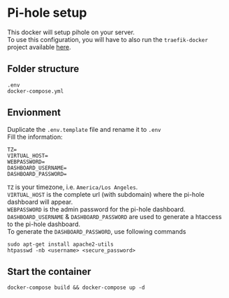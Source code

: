 # Pi-hole setup

This docker will setup pihole on your server.  
To use this configuration, you will have to also run the `traefik-docker` project available [here](https://github.com/m1rkwood/traefik-docker).

## Folder structure

```
.env
docker-compose.yml
```

## Envionment

Duplicate the `.env.template` file and rename it to `.env`  
Fill the information:

```
TZ=
VIRTUAL_HOST=
WEBPASSWORD=
DASHBOARD_USERNAME=
DASHBOARD_PASSWORD=
```

`TZ` is your timezone, i.e. `America/Los Angeles`.  
`VIRTUAL_HOST` is the complete url (with subdomain) where the pi-hole dashboard will appear.  
`WEBPASSWORD` is the admin password for the pi-hole dashboard.  
`DASHBOARD_USERNAME` & `DASHBOARD_PASSWORD` are used to generate a htaccess to the pi-hole dashboard.  
To generate the `DASHBOARD_PASSWORD`, use following commands

```
sudo apt-get install apache2-utils
htpasswd -nb <username> <secure_password>
```

## Start the container

```
docker-compose build && docker-compose up -d
```

